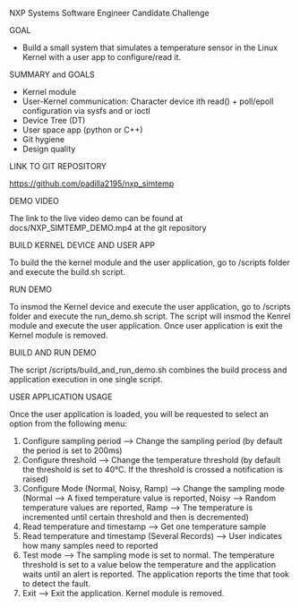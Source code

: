 NXP Systems Software Engineer Candidate Challenge



GOAL

* Build a small system that simulates a temperature sensor in the Linux Kernel with a user app to configure/read it.



SUMMARY and GOALS

* Kernel module
* User-Kernel communication: Character device ith read() + poll/epoll configuration via sysfs and or ioctl
* Device Tree (DT)
* User space app (python or C++)
* Git hygiene
* Design quality



LINK TO GIT REPOSITORY

https://github.com/padilla2195/nxp_simtemp



DEMO VIDEO

The link to the live video demo can be found at docs/NXP_SIMTEMP_DEMO.mp4 at the git repository



BUILD KERNEL DEVICE AND USER APP

To build the the kernel module and the user application, go to /scripts folder and execute the build.sh script.



RUN DEMO

To insmod the Kernel device and execute the user application, go to /scripts folder and execute the run_demo.sh script. The script will insmod the Kenrel module and execute the user application. Once user application is exit the Kernel module is removed.



BUILD AND RUN DEMO

The script /scripts/build_and_run_demo.sh combines the build process and application execution in one single script.



USER APPLICATION USAGE

Once the user application is loaded, you will be requested to select an option from the following menu:

1. Configure sampling period --> Change the sampling period (by default the period is set to 200ms)
2. Configure threshold --> Change the temperature threshold (by default the threshold is set to 40°C. If the threshold is crossed a notification is raised)
3. Configure Mode (Normal, Noisy, Ramp) --> Change the sampling mode (Normal --> A fixed temperature value is reported, Noisy --> Random temperature values are reported, Ramp --> The temperature is incremented until certain threshold and then is decremented)
4. Read temperature and timestamp --> Get one temperature sample
5. Read temperature and timestamp (Several Records) --> User indicates how many samples need to reported
6. Test mode --> The sampling mode is set to normal. The temperature threshold is set to a value below the temperature and the application waits until an alert is reported. The application reports the time that took to detect the fault.
7. Exit --> Exit the application. Kernel module is removed.